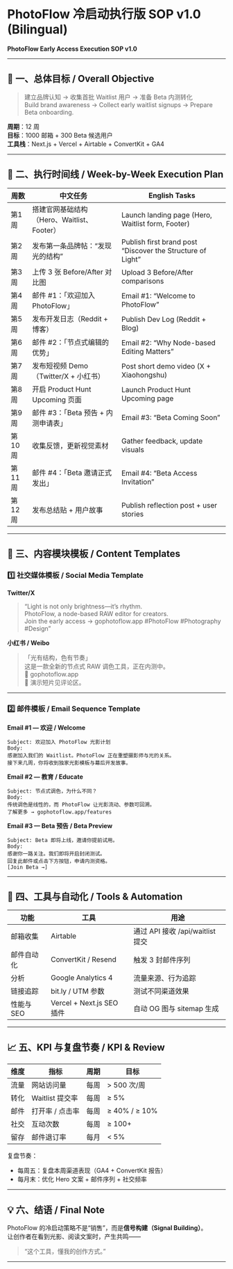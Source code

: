 # PhotoFlow 冷启动执行版 SOP v1.0 (Bilingual)
**PhotoFlow Early Access Execution SOP v1.0**

---

## 🎯 一、总体目标 / Overall Objective

> 建立品牌认知 → 收集首批 Waitlist 用户 → 准备 Beta 内测转化  
> Build brand awareness → Collect early waitlist signups → Prepare Beta onboarding.

**周期**：12 周  
**目标**：1000 邮箱 + 300 Beta 候选用户  
**工具栈**：Next.js + Vercel + Airtable + ConvertKit + GA4

---

## 📅 二、执行时间线 / Week-by-Week Execution Plan

| 周数 | 中文任务 | English Tasks |
|------|-----------|----------------|
| 第1周 | 搭建官网基础结构（Hero、Waitlist、Footer） | Launch landing page (Hero, Waitlist form, Footer) |
| 第2周 | 发布第一条品牌帖：“发现光的结构” | Publish first brand post “Discover the Structure of Light” |
| 第3周 | 上传 3 张 Before/After 对比图 | Upload 3 Before/After comparisons |
| 第4周 | 邮件 #1：「欢迎加入 PhotoFlow」 | Email #1: “Welcome to PhotoFlow” |
| 第5周 | 发布开发日志（Reddit + 博客） | Publish Dev Log (Reddit + Blog) |
| 第6周 | 邮件 #2：「节点式编辑的优势」 | Email #2: “Why Node-based Editing Matters” |
| 第7周 | 发布短视频 Demo（Twitter/X + 小红书） | Post short demo video (X + Xiaohongshu) |
| 第8周 | 开启 Product Hunt Upcoming 页面 | Launch Product Hunt Upcoming page |
| 第9周 | 邮件 #3：「Beta 预告 + 内测申请表」 | Email #3: “Beta Coming Soon” |
| 第10周 | 收集反馈，更新视觉素材 | Gather feedback, update visuals |
| 第11周 | 邮件 #4：「Beta 邀请正式发出」 | Email #4: “Beta Access Invitation” |
| 第12周 | 发布总结贴 + 用户故事 | Publish reflection post + user stories |

---

## 🧩 三、内容模块模板 / Content Templates

### 1️⃣ 社交媒体模板 / Social Media Template

**Twitter/X**
> “Light is not only brightness—it’s rhythm.  
> PhotoFlow, a node-based RAW editor for creators.  
> Join the early access → gophotoflow.app #PhotoFlow #Photography #Design”

**小红书 / Weibo**
> 「光有结构，色有节奏」  
> 这是一款全新的节点式 RAW 调色工具，正在内测中。  
> 🔗 gophotoflow.app  
> 🎥 演示短片见评论区。

---

### 2️⃣ 邮件模板 / Email Sequence Template

**Email #1 — 欢迎 / Welcome**
```
Subject: 欢迎加入 PhotoFlow 光影计划
Body:
感谢加入我们的 Waitlist。PhotoFlow 正在重塑摄影师与光的关系。
接下来几周，你将收到独家光影模板与幕后开发故事。
```

**Email #2 — 教育 / Educate**
```
Subject: 节点式调色，为什么不同？
Body:
传统调色是线性的，而 PhotoFlow 让光影流动、参数可回溯。
了解更多 → gophotoflow.app/features
```

**Email #3 — Beta 预告 / Beta Preview**
```
Subject: Beta 即将上线，邀请你提前试用。
Body:
感谢你一路关注。我们即将开启封闭测试。
回复此邮件或点击下方按钮，申请内测资格。
[Join Beta →]
```

---

## 🔧 四、工具与自动化 / Tools & Automation

| 功能 | 工具 | 用途 |
|------|------|------|
| 邮箱收集 | Airtable | 通过 API 接收 /api/waitlist 提交 |
| 邮件自动化 | ConvertKit / Resend | 触发 3 封邮件序列 |
| 分析 | Google Analytics 4 | 流量来源、行为追踪 |
| 链接追踪 | bit.ly / UTM 参数 | 测试不同渠道效果 |
| 性能与 SEO | Vercel + Next.js SEO 插件 | 自动 OG 图与 sitemap 生成 |

---

## 📈 五、KPI 与复盘节奏 / KPI & Review

| 维度 | 指标 | 周期 | 目标 |
|------|------|------|------|
| 流量 | 网站访问量 | 每周 | > 500 次/周 |
| 转化 | Waitlist 提交率 | 每周 | ≥ 5% |
| 邮件 | 打开率 / 点击率 | 每周 | ≥ 40% / ≥ 10% |
| 社交 | 互动次数 | 每周 | ≥ 100+ |
| 留存 | 邮件退订率 | 每月 | < 5% |

复盘节奏：
- 每周五：复盘本周渠道表现（GA4 + ConvertKit 报告）  
- 每月末：优化 Hero 文案 + 邮件序列 + 社交频率

---

## 💡 六、结语 / Final Note

PhotoFlow 的冷启动策略不是“销售”，而是**信号构建（Signal Building）**。  
让创作者在看到光影、阅读文案时，产生共鸣——  
> “这个工具，懂我的创作方式。”

---
